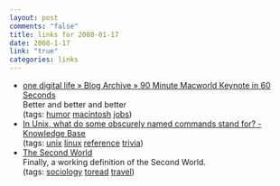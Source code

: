 ```yaml
--- 
layout: post
comments: "false"
title: links for 2008-01-17
date: 2008-1-17
link: "true"
categories: links
---
```

<ul class="delicious">
	<li>
		<div class="delicious-link"><a href="http://www.onedigitallife.com/2008/01/16/90-minute-macworld-keynote-in-60-seconds/">one digital life  » Blog Archive   » 90 Minute Macworld Keynote in 60 Seconds</a></div>
		<div class="delicious-extended">Better and better and better</div>
		<div class="delicious-tags">(tags: <a href="http://del.icio.us/zanshin/humor">humor</a> <a href="http://del.icio.us/zanshin/macintosh">macintosh</a> <a href="http://del.icio.us/zanshin/jobs">jobs</a>)</div>
	</li>
	<li>
		<div class="delicious-link"><a href="http://kb.iu.edu/data/abnd.html">In Unix, what do some obscurely named commands stand for? - Knowledge Base</a></div>
		<div class="delicious-tags">(tags: <a href="http://del.icio.us/zanshin/unix">unix</a> <a href="http://del.icio.us/zanshin/linux">linux</a> <a href="http://del.icio.us/zanshin/reference">reference</a> <a href="http://del.icio.us/zanshin/trivia">trivia</a>)</div>
	</li>
	<li>
		<div class="delicious-link"><a href="http://idlewords.com/2008/01/the_second_world.htm">The Second World</a></div>
		<div class="delicious-extended">Finally, a working definition of the Second World.</div>
		<div class="delicious-tags">(tags: <a href="http://del.icio.us/zanshin/sociology">sociology</a> <a href="http://del.icio.us/zanshin/toread">toread</a> <a href="http://del.icio.us/zanshin/travel">travel</a>)</div>
	</li>
</ul>
